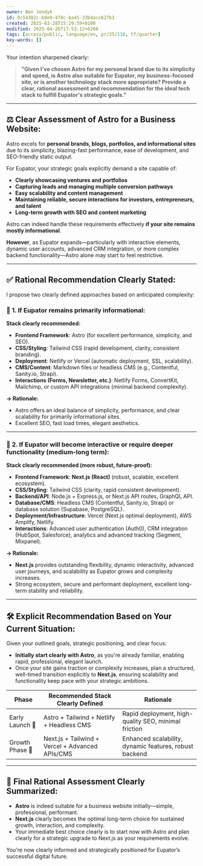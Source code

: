 ```yaml
---
owner: Ben Jendyk
id: 0c54382c-b8e9-478c-ba45-33b4acc627b3
created: 2025-03-28T15:29:59+0100
modified: 2025-04-26T17:53:12+0200
tags: [access/public, language/en, pr/25/116, tf/quarter]
key-words: []
---
```


Your intention sharpened clearly:

> **"Given I've chosen Astro for my personal brand due to its simplicity and speed, is Astro also suitable for Eupator, my business-focused site, or is another technology stack more appropriate? Provide a clear, rational assessment and recommendation for the ideal tech stack to fulfill Eupator's strategic goals."**

---

## ⚖️ **Clear Assessment of Astro for a Business Website:**

Astro excels for **personal brands, blogs, portfolios, and informational sites** due to its simplicity, blazing-fast performance, ease of development, and SEO-friendly static output.

For Eupator, your strategic goals explicitly demand a site capable of:

- **Clearly showcasing ventures and portfolios**
- **Capturing leads and managing multiple conversion pathways**
- **Easy scalability and content management**
- **Maintaining reliable, secure interactions for investors, entrepreneurs, and talent**
- **Long-term growth with SEO and content marketing**

Astro can indeed handle these requirements effectively **if your site remains mostly informational**.

**However**, as Eupator expands—particularly with interactive elements, dynamic user accounts, advanced CRM integration, or more complex backend functionality—Astro alone may start to feel restrictive.

---

## ✅ **Rational Recommendation Clearly Stated:**

I propose two clearly defined approaches based on anticipated complexity:

### 🚩 **1. If Eupator remains primarily informational:**
**Stack clearly recommended:**
- **Frontend Framework**: Astro (for excellent performance, simplicity, and SEO).
- **CSS/Styling**: Tailwind CSS (rapid development, clarity, consistent branding).
- **Deployment**: Netlify or Vercel (automatic deployment, SSL, scalability).
- **CMS/Content**: Markdown files or headless CMS (e.g., Contentful, Sanity.io, Strapi).
- **Interactions (Forms, Newsletter, etc.)**: Netlify Forms, ConvertKit, Mailchimp, or custom API integrations (minimal backend complexity).

**→ Rationale:**  
- Astro offers an ideal balance of simplicity, performance, and clear scalability for primarily informational sites.  
- Excellent SEO, fast load times, elegant aesthetics.

---

### 🚩 **2. If Eupator will become interactive or require deeper functionality (medium-long term):**
**Stack clearly recommended (more robust, future-proof):**
- **Frontend Framework**: **Next.js (React)** (robust, scalable, excellent ecosystem).
- **CSS/Styling**: Tailwind CSS (clarity, rapid consistent development).
- **Backend/API**: Node.js + Express.js, or Next.js API routes, GraphQL API.
- **Database/CMS**: Headless CMS (Contentful, Sanity.io, Strapi) or database solution (Supabase, PostgreSQL).
- **Deployment/Infrastructure**: Vercel (Next.js optimal deployment), AWS Amplify, Netlify.
- **Interactions**: Advanced user authentication (Auth0), CRM integration (HubSpot, Salesforce), analytics and advanced tracking (Segment, Mixpanel).

**→ Rationale:**  
- **Next.js** provides outstanding flexibility, dynamic interactivity, advanced user journeys, and scalability as Eupator grows and complexity increases.  
- Strong ecosystem, secure and performant deployment, excellent long-term stability and reliability.

---

## 🛠️ **Explicit Recommendation Based on Your Current Situation:**

Given your outlined goals, strategic positioning, and clear focus:

- **Initially start clearly with Astro**, as you're already familiar, enabling rapid, professional, elegant launch.
- Once your site gains traction or complexity increases, plan a structured, well-timed transition explicitly to **Next.js**, ensuring scalability and functionality keep pace with your strategic ambitions.

| Phase           | Recommended Stack Clearly Defined                 | Rationale                               |
|-----------------|---------------------------------------------------|-----------------------------------------|
| Early Launch 🚀 | Astro + Tailwind + Netlify + Headless CMS         | Rapid deployment, high-quality SEO, minimal friction |
| Growth Phase 🌱 | Next.js + Tailwind + Vercel + Advanced APIs/CMS   | Enhanced scalability, dynamic features, robust backend |

---

## 🚩 **Final Rational Assessment Clearly Summarized:**

- **Astro** is indeed suitable for a business website initially—simple, professional, performant.
- **Next.js** clearly becomes the optimal long-term choice for sustained growth, interaction, and complexity.
- Your immediate best choice clearly is to start now with Astro and plan clearly for a strategic upgrade to Next.js as your requirements evolve.

You're now clearly informed and strategically positioned for Eupator’s successful digital future.